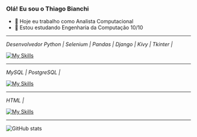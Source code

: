 ### Olá! Eu sou o Thiago Bianchi 

- 🔭 Hoje eu trabalho como Analista Computacional
- 🌱 Estou estudando Engenharia da Computação 10/10

___________________________________________________________________________________________________

  *Desenvolvedor Python | Selenium | Pandas | Django | Kivy | Tkinter |*
  
   [![My Skills](https://skillicons.dev/icons?i=python)](https://skillicons.dev)
  
__________________________________________________________________________________________________

 *MySQL | PostgreSQL |*
  
  [![My Skills](https://skillicons.dev/icons?i=mysql,postgresql)](https://skillicons.dev)

__________________________________________________________________________________________________

*HTML |*

[![My Skills](https://skillicons.dev/icons?i=html)](https://skillicons.dev)

__________________________________________________________________________________________________

![GitHub stats](https://github-readme-stats-git-masterrstaa-rickstaa.vercel.app/api?username=Thiagoxdbs&hide_title=true&show_icons=true&include_all_commits=false&count_private=true&line_height=25&hide=issues&bg_color=000&title_color=FF00F6&text_color=FFF&border_radius=3&border_color=36123c&icon_color=FF00F6&theme=jolly)
<!--[![Most Used Languages](https://github-readme-stats-git-masterrstaa-rickstaa.vercel.app/api/top-langs/?username=Thiagoxdbs&line_height=10&card_width=290&layout=compact&hide_title=false&count_private=true&langs_count=4&show_icons=true&title_color=FF00F6&hide=html,css&bg_color=000&text_color=8B8B8B&border_radius=3&border_color=561760&count_private=true)](https://github.com/Thiagoxdbs/github-readme-stats)-->


